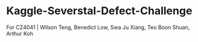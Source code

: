 # Kaggle-Severstal-Defect-Challenge
For CZ4041 | WIlson Teng, Benedict Low, Swa Ju Xiang, Teo Boon Shuan, Arthur Koh
